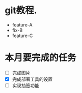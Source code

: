 # git教程.


  - feature-A  
  - fix-B
  - feature-C

# 本月要完成的任务
- [ ]  完成图片
- [x]  完成部署工具的设置
- [ ]  实现抽签功能
